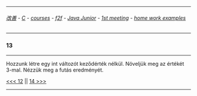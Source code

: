 
---

###### [改善](https://github.com/ttltrk/0C/blob/master/README.MD) - [C](https://github.com/ttltrk/PRG/blob/master/CODING.MD) - [courses](https://github.com/ttltrk/Courses/blob/master/README.MD) - [f2f](https://github.com/ttltrk/Courses/blob/master/F2F/F2F.MD) - [Java Junior](https://github.com/ttltrk/PRG/blob/master/JAVA/DOC/BJM/TOMI/JJ.MD) - [1st meeting](https://github.com/ttltrk/PRG/blob/master/JAVA/DOC/BJM/TOMI/01/1st.md) - [home work examples](https://github.com/ttltrk/PRG/blob/master/JAVA/DOC/BJM/TOMI/01/feladat.md)

---

### 13

---

Hozzunk létre egy int változót keződérték nélkül. Növeljük meg az értékét 3-mal. Nézzük meg a futás eredményét.

[<<< 12](https://github.com/ttltrk/PRG/blob/master/JAVA/DOC/BJM/TOMI/01/EX/12/12.MD) ||
[14 >>>](https://github.com/ttltrk/PRG/blob/master/JAVA/DOC/BJM/TOMI/01/EX/14/14.MD)

---
